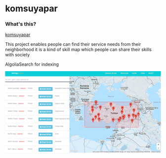 komsuyapar
===============



### What's this? ###

[komsuyapar](https://komsuyapar.herokuapp.com/) 


This project enables people can find their service needs from their neighborhood it is a kind of skill map which people can share their skills with society


AlgoliaSearch for indexing


![komsuyapar](ScreenShot_2.png?raw=true "komsuyapar")




